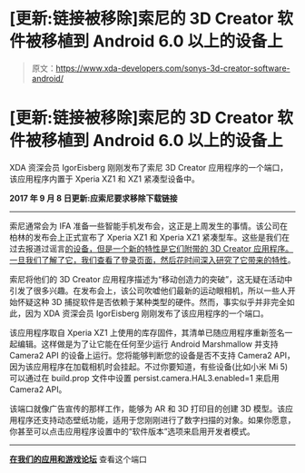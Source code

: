 # [更新:链接被移除]索尼的 3D Creator 软件被移植到 Android 6.0 以上的设备上

> 原文：<https://www.xda-developers.com/sonys-3d-creator-software-android/>

# [更新:链接被移除]索尼的 3D Creator 软件被移植到 Android 6.0 以上的设备上

XDA 资深会员 IgorEisberg 刚刚发布了索尼 3D Creator 应用程序的一个端口，该应用程序内置于 Xperia XZ1 和 XZ1 紧凑型设备中。

**2017 年 9 月 8 日更新:应索尼要求移除下载链接**

* * *

索尼通常会为 IFA 准备一些智能手机发布会，这正是上周发生的事情。该公司在柏林的发布会上正式宣布了 Xperia XZ1 和 Xperia XZ1 紧凑型车。这些是我们在过去报道过谣言[的](https://www.xda-developers.com/sony-xperia-xz1-compact-leak/)[设备，但是一个新的特性是它们附带的 3D Creator 应用程序。一旦我们了解了它，我们查看了登录页面，然后](https://www.xda-developers.com/renders-and-uk-pricing-leaked-for-sonys-upcoming-xperia-xz1-flagship/)[花时间深入研究了它带来的特性](https://www.xda-developers.com/sony-equips-xperia-xz1-3d-scanning/)。

索尼将他们的 3D Creator 应用程序描述为“移动创造力的突破”，这无疑在活动中引发了很多兴趣。在发布会上，该公司吹嘘他们最新的运动眼相机，所以一些人开始怀疑这种 3D 捕捉软件是否依赖于某种类型的硬件。然而，事实似乎并非完全如此，因为 XDA 资深会员 IgorEisberg 刚刚发布了该应用程序的一个端口。

该应用程序取自 Xperia XZ1 上使用的库存固件，其清单已随应用程序重新签名一起编辑。这样做是为了让它能在任何至少运行 Android Marshmallow 并支持 Camera2 API 的设备上运行。您将能够判断您的设备是否不支持 Camera2 API，因为该应用程序在加载相机时会挂起。不过你要知道，有些设备(比如小米 Mi 5)可以通过在 build.prop 文件中设置 persist.camera.HAL3.enabled=1 来启用 Camera2 API。

该端口就像广告宣传的那样工作，能够为 AR 和 3D 打印目的创建 3D 模型。该应用程序还支持动态壁纸功能，适用于您刚刚进行了数字扫描的对象。如果你愿意，你甚至可以点击应用程序设置中的“软件版本”选项来启用开发者模式。

* * *

[**在我们的应用和游戏论坛**](https://forum.xda-developers.com/android/apps-games/app-sony-3d-creator-t3669576) 查看这个端口